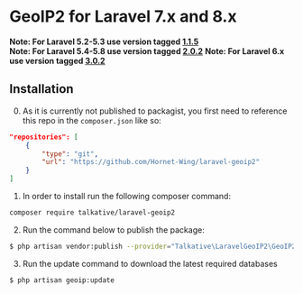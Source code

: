 # GeoIP2 for Laravel 7.x and 8.x

**Note: For Laravel 5.2-5.3 use version tagged [1.1.5](https://github.com/Hornet-Wing/laravel-geoip2/tree/1.1.5)**  
**Note: For Laravel 5.4-5.8 use version tagged [2.0.2](https://github.com/Hornet-Wing/laravel-geoip2/tree/2.0.2)**
**Note: For Laravel 6.x use version tagged [3.0.2](https://github.com/Hornet-Wing/laravel-geoip2/tree/3.0.2)**

## Installation

0) As it is currently not published to packagist, you first need to reference this repo in the `composer.json` like so:
``` json
"repositories": [
	{
		"type": "git",
		"url": "https://github.com/Hornet-Wing/laravel-geoip2"
	}
]
```

1) In order to install run the following composer command:

``` bash
composer require talkative/laravel-geoip2
```

2) Run the command below to publish the package:

``` bash
$ php artisan vendor:publish --provider="Talkative\LaravelGeoIP2\GeoIP2ServiceProvider"
```

3) Run the update command to download the latest required databases

``` bash
$ php artisan geoip:update
```
